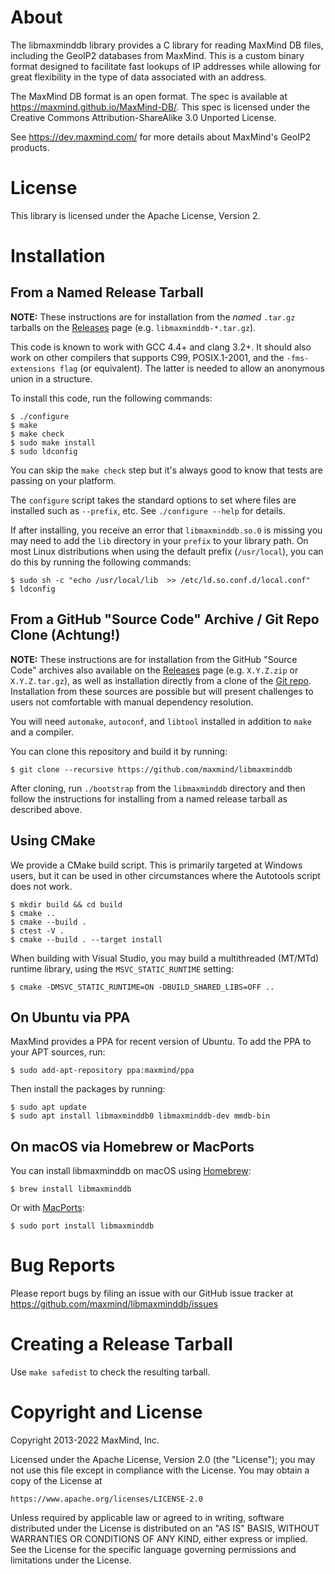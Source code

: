 # About

The libmaxminddb library provides a C library for reading MaxMind DB files,
including the GeoIP2 databases from MaxMind. This is a custom binary format
designed to facilitate fast lookups of IP addresses while allowing for great
flexibility in the type of data associated with an address.

The MaxMind DB format is an open format. The spec is available at
https://maxmind.github.io/MaxMind-DB/. This spec is licensed under the
Creative Commons Attribution-ShareAlike 3.0 Unported License.

See https://dev.maxmind.com/ for more details about MaxMind's GeoIP2 products.

# License

This library is licensed under the Apache License, Version 2.

# Installation

## From a Named Release Tarball

**NOTE:** These instructions are for installation from the _named_ `.tar.gz`
tarballs on the [Releases](https://github.com/maxmind/libmaxminddb/releases)
page (e.g. `libmaxminddb-*.tar.gz`).

This code is known to work with GCC 4.4+ and clang 3.2+. It should also work
on other compilers that supports C99, POSIX.1-2001, and the `-fms-extensions
flag` (or equivalent). The latter is needed to allow an anonymous union in a
structure.

To install this code, run the following commands:

    $ ./configure
    $ make
    $ make check
    $ sudo make install
    $ sudo ldconfig

You can skip the `make check` step but it's always good to know that tests are
passing on your platform.

The `configure` script takes the standard options to set where files are
installed such as `--prefix`, etc. See `./configure --help` for details.

If after installing, you receive an error that `libmaxminddb.so.0` is missing
you may need to add the `lib` directory in your `prefix` to your library path.
On most Linux distributions when using the default prefix (`/usr/local`), you
can do this by running the following commands:

    $ sudo sh -c "echo /usr/local/lib  >> /etc/ld.so.conf.d/local.conf"
    $ ldconfig

## From a GitHub "Source Code" Archive / Git Repo Clone (Achtung!)

**NOTE:** These instructions are for installation from the GitHub "Source
Code" archives also available on the
[Releases](https://github.com/maxmind/libmaxminddb/releases) page (e.g.
`X.Y.Z.zip` or `X.Y.Z.tar.gz`), as well as installation directly from a clone
of the [Git repo](https://github.com/maxmind/libmaxminddb). Installation from
these sources are possible but will present challenges to users not
comfortable with manual dependency resolution.

You will need `automake`, `autoconf`, and `libtool` installed
in addition to `make` and a compiler.

You can clone this repository and build it by running:

    $ git clone --recursive https://github.com/maxmind/libmaxminddb

After cloning, run `./bootstrap` from the `libmaxminddb` directory and then
follow the instructions for installing from a named release tarball as
described above.

## Using CMake

We provide a CMake build script. This is primarily targeted at Windows users,
but it can be used in other circumstances where the Autotools script does not
work.
    
    $ mkdir build && cd build
    $ cmake ..
    $ cmake --build .
    $ ctest -V .
    $ cmake --build . --target install

When building with Visual Studio, you may build a multithreaded (MT/MTd)
runtime library, using the `MSVC_STATIC_RUNTIME` setting:

    $ cmake -DMSVC_STATIC_RUNTIME=ON -DBUILD_SHARED_LIBS=OFF ..

## On Ubuntu via PPA

MaxMind provides a PPA for recent version of Ubuntu. To add the PPA to your
APT sources, run:

    $ sudo add-apt-repository ppa:maxmind/ppa

Then install the packages by running:

    $ sudo apt update
    $ sudo apt install libmaxminddb0 libmaxminddb-dev mmdb-bin

## On macOS via Homebrew or MacPorts

You can install libmaxminddb on macOS using [Homebrew](https://brew.sh):

    $ brew install libmaxminddb

Or with [MacPorts](https://ports.macports.org/port/libmaxminddb):

    $ sudo port install libmaxminddb

# Bug Reports

Please report bugs by filing an issue with our GitHub issue tracker at
https://github.com/maxmind/libmaxminddb/issues

# Creating a Release Tarball

Use `make safedist` to check the resulting tarball.

# Copyright and License

Copyright 2013-2022 MaxMind, Inc.

Licensed under the Apache License, Version 2.0 (the "License");
you may not use this file except in compliance with the License.
You may obtain a copy of the License at

    https://www.apache.org/licenses/LICENSE-2.0

Unless required by applicable law or agreed to in writing, software
distributed under the License is distributed on an "AS IS" BASIS,
WITHOUT WARRANTIES OR CONDITIONS OF ANY KIND, either express or implied.
See the License for the specific language governing permissions and
limitations under the License.
